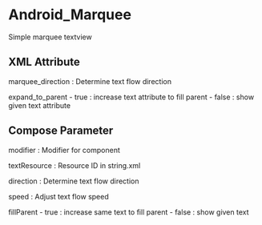 # Android_Marquee
Simple marquee textview

## XML Attribute ##
marquee_direction : Determine text flow direction

expand_to_parent
    - true : increase text attribute to fill parent
    - false : show given text attribute

## Compose Parameter ##
modifier : Modifier for component

textResource : Resource ID in string.xml

direction : Determine text flow direction

speed : Adjust text flow speed

fillParent
    - true : increase same text to fill parent
    - false : show given text
